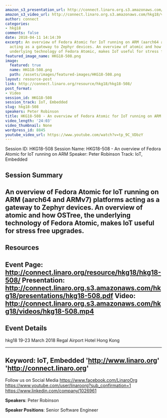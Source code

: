 ```yaml
---
amazon_s3_presentation_url: http://connect.linaro.org.s3.amazonaws.com/hkg18/presentations/hkg18-508.pdf
amazon_s3_video_url: http://connect.linaro.org.s3.amazonaws.com/hkg18/videos/hkg18-508.mp4
author: connect
categories:
- hkg18
comments: false
date: 2018-04-11 14:14:39
excerpt: An overview of Fedora Atomic for IoT running on ARM (aarch64 and ARMv7) platforms
  acting as a gateway to Zephyr devices. An overview of atomic and how OSTree, the
  underlying technology of Fedora Atomic, makes IoT useful for stress free upgrades.
featured_image_name: HKG18-508.png
image:
  featured: true
  name: HKG18-508.png
  path: /assets/images/featured-images/HKG18-508.png
layout: resource-post
link: http://connect.linaro.org/resource/hkg18/hkg18-508/
post_format:
- Video
session_id: HKG18-508
session_track: IoT, Embedded
slug: hkg18-508
speakers: Peter Robinson
title: HKG18-508 - An overview of Fedora Atomic for IoT running on ARM
video_length: '24:03'
video_thumbnail: None
wordpress_id: 8845
youtube_video_url: https://www.youtube.com/watch?v=tp_9C_VDbzY
---
```


Session ID: HKG18-508
Session Name: HKG18-508 - An overview of Fedora Atomic for IoT running on ARM
Speaker: Peter Robinson
Track: IoT, Embedded


## Session Summary
An overview of Fedora Atomic for IoT running on ARM (aarch64 and ARMv7) platforms acting as a gateway to Zephyr devices. An overview of atomic and how OSTree, the underlying technology of Fedora Atomic, makes IoT useful for stress free upgrades.
---------------------------------------------------
## Resources
Event Page: http://connect.linaro.org/resource/hkg18/hkg18-508/
Presentation: http://connect.linaro.org.s3.amazonaws.com/hkg18/presentations/hkg18-508.pdf
Video: http://connect.linaro.org.s3.amazonaws.com/hkg18/videos/hkg18-508.mp4
 ---------------------------------------------------
## Event Details
hkg18
19-23 March 2018 
Regal Airport Hotel Hong Kong

---------------------------------------------------
Keyword: IoT, Embedded
'http://www.linaro.org'
'http://connect.linaro.org'
---------------------------------------------------
Follow us on Social Media
https://www.facebook.com/LinaroOrg
https://www.youtube.com/user/linaroorg?sub_confirmation=1
https://www.linkedin.com/company/1026961

**Speakers**: Peter Robinson

**Speaker Positions**: Senior Software Engineer